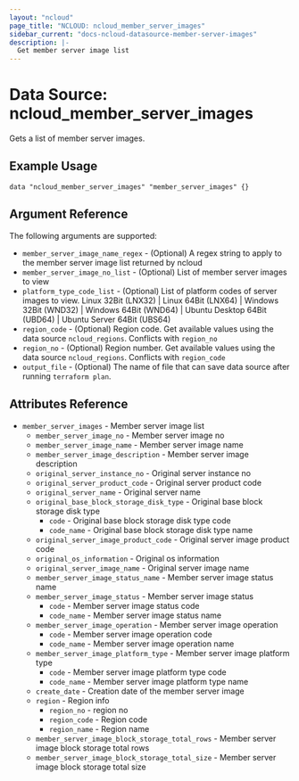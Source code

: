 ```yaml
---
layout: "ncloud"
page_title: "NCLOUD: ncloud_member_server_images"
sidebar_current: "docs-ncloud-datasource-member-server-images"
description: |-
  Get member server image list
---
```


# Data Source: ncloud_member_server_images

Gets a list of member server images.

## Example Usage

```hcl
data "ncloud_member_server_images" "member_server_images" {}
```

## Argument Reference

The following arguments are supported:

* `member_server_image_name_regex` - (Optional) A regex string to apply to the member server image list returned by ncloud
* `member_server_image_no_list` - (Optional) List of member server images to view
* `platform_type_code_list` - (Optional) List of platform codes of server images to view. Linux 32Bit (LNX32) | Linux 64Bit (LNX64) | Windows 32Bit (WND32) | Windows 64Bit (WND64) | Ubuntu Desktop 64Bit (UBD64) | Ubuntu Server 64Bit (UBS64)
* `region_code` - (Optional) Region code. Get available values using the data source `ncloud_regions`. Conflicts with `region_no`
* `region_no` - (Optional) Region number. Get available values using the data source `ncloud_regions`. Conflicts with `region_code`
* `output_file` - (Optional) The name of file that can save data source after running `terraform plan`.

## Attributes Reference

* `member_server_images` - Member server image list
    * `member_server_image_no` - Member server image no
    * `member_server_image_name` - Member server image name
    * `member_server_image_description` - Member server image description
    * `original_server_instance_no` - Original server instance no
    * `original_server_product_code` - Original server product code
    * `original_server_name` - Original server name
    * `original_base_block_storage_disk_type` - Original base block storage disk type
        * `code` - Original base block storage disk type code
        * `code_name` - Original base block storage disk type name
    * `original_server_image_product_code` - Original server image product code
    * `original_os_information` - Original os information
    * `original_server_image_name` - Original server image name
    * `member_server_image_status_name` - Member server image status name
    * `member_server_image_status` - Member server image status
        * `code` - Member server image status code
        * `code_name` - Member server image status name
    * `member_server_image_operation` - Member server image operation
        * `code` - Member server image operation code
        * `code_name` - Member server image operation name
    * `member_server_image_platform_type` - Member server image platform type
        * `code` - Member server image platform type code
        * `code_name` - Member server image platform type name
    * `create_date` - Creation date of the member server image
    * `region` - Region info
        * `region_no` - region no
        * `region_code` - Region code
        * `region_name` - Region name
    * `member_server_image_block_storage_total_rows` - Member server image block storage total rows
    * `member_server_image_block_storage_total_size` - Member server image block storage total size